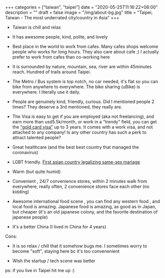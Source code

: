 +++
categories = ["taiwan", "taipei"]
date = "2020-05-25T11:16:22+08:00"
description = ""
draft = false
image = "/img/about-bg.jpg"
title = "Taipei, Taiwan - The most underrated city/country in Asia"
+++

- Taiwan is chill and relax

- It has awesome people, kind, polite, and lovely 

- Best place in the world to work from cafes. Many cafes shops welcome people who works for long hours. They also care about cafe ;) I actually prefer to work from cafes than co-working here

- It is surrounded by nature, mountain, sea, river are within 45minutes reach. Hundred of trails around Taipei.

- The Metro / Bus system is top notch, no car needed, it's flat so you can bike from anywhere to everywhere. The bike sharing (uBike) is everywhere. I literally use it daily.

- People are genuinely kind, friendly, curious. Did I mentioned people 2 times? They deserve a 3rd mentioned, they really are.

- The Visa is easy to get if you are employed (aka not freelancing), and earn more than usd5.5k/month, or work in a "trendy" field, you can get the ["gold card visa"](https://taiwangoldcard.com/) up to 3 years. It comes with a work visa, and not attached to any company! Is any other country has such a perk to attract talented people?

- Great healthcare (and the best best country that managed the coronavirus)

- LGBT friendly. [First asian country legalizing same-sex mariage](https://en.wikipedia.org/wiki/Same-sex_marriage_in_Taiwan)

- Warm (but quite humid)

- Convenient , 24/7 convenience stores, within 2 minutes walk from everywhere, really often, 2 convenience stores face each other (no kidding)

- Awesome international food scene , you can find any western food , and local food is amazing. Japanese food is amazing, as good as in Japan, but cheaper (it's an old japanese colony, and the favorite destination of japanese people)

- It's a better China (I lived in China for 4 years)

Cons:

- It is so relax / chill that it somehow bugs me. I sometimes worry to become "soft", staying here bc it's too convenenient

- Wish the startup / tech scene was better

ps: if you live in Taipei hit me up :)